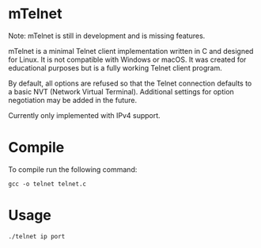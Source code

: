 # mTelnet 

Note: mTelnet is still in development and is missing features.

mTelnet is a minimal Telnet client implementation written in C and designed for Linux.
It is not compatible with Windows or macOS. It was created for educational purposes
but is a fully working Telnet client program.

By default, all options are refused so that the Telnet connection defaults to a basic NVT (Network Virtual Terminal).
Additional settings for option negotiation may be added in the future.

Currently only implemented with IPv4 support.

# Compile
To compile run the following command:
```shell
gcc -o telnet telnet.c
```

# Usage
```shell
./telnet ip port
```
